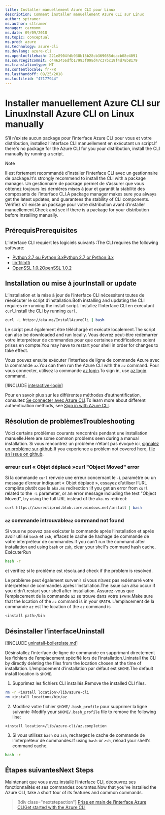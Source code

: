 ```yaml
---
title: Installer manuellement Azure CLI pour Linux
description: Comment installer manuellement Azure CLI sur Linux
author: sptramer
ms.author: sttramer
manager: carmonm
ms.date: 09/09/2018
ms.topic: conceptual
ms.prod: azure
ms.technology: azure-cli
ms.devlang: azure-cli
ms.openlocfilehash: 221e8904fdb938b15b28cb369085dcacb08e4091
ms.sourcegitcommit: c4462456dfb17993f098d47c37bc19f4d78b8179
ms.translationtype: HT
ms.contentlocale: fr-FR
ms.lasthandoff: 09/25/2018
ms.locfileid: "47177944"
---
```

# <a name="install-azure-cli-on-linux-manually"></a><span data-ttu-id="fe2e6-103">Installer manuellement Azure CLI sur Linux</span><span class="sxs-lookup"><span data-stu-id="fe2e6-103">Install Azure CLI on Linux manually</span></span>

<span data-ttu-id="fe2e6-104">S’il n’existe aucun package pour l’interface Azure CLI pour vous et votre distribution, installez l’interface CLI manuellement en exécutant un script.</span><span class="sxs-lookup"><span data-stu-id="fe2e6-104">If there's no package for the Azure CLI for you your distribution, install the CLI manually by running a script.</span></span>

> [!NOTE]
> <span data-ttu-id="fe2e6-105">Il est fortement recommandé d’installer l’interface CLI avec un gestionnaire de package.</span><span class="sxs-lookup"><span data-stu-id="fe2e6-105">It's strongly recommend to install the CLI with a package manager.</span></span> <span data-ttu-id="fe2e6-106">Un gestionnaire de package permet de s’assurer que vous obtenez toujours les dernières mises à jour et garantit la stabilité des composants de l’interface CLI.</span><span class="sxs-lookup"><span data-stu-id="fe2e6-106">A package manager makes sure you always get the latest updates, and guarantees the stability of CLI components.</span></span> <span data-ttu-id="fe2e6-107">Vérifiez s’il existe un package pour votre distribution avant d’installer manuellement.</span><span class="sxs-lookup"><span data-stu-id="fe2e6-107">Check and see if there is a package for your distribution before installing manually.</span></span>

## <a name="prerequisites"></a><span data-ttu-id="fe2e6-108">Prérequis</span><span class="sxs-lookup"><span data-stu-id="fe2e6-108">Prerequisites</span></span>

<span data-ttu-id="fe2e6-109">L’interface CLI requiert les logiciels suivants :</span><span class="sxs-lookup"><span data-stu-id="fe2e6-109">The CLI requires the following software:</span></span>

* [<span data-ttu-id="fe2e6-110">Python 2.7 ou Python 3.x</span><span class="sxs-lookup"><span data-stu-id="fe2e6-110">Python 2.7 or Python 3.x</span></span>](https://www.python.org/downloads/)
* [<span data-ttu-id="fe2e6-111">libffi</span><span class="sxs-lookup"><span data-stu-id="fe2e6-111">libffi</span></span>](https://sourceware.org/libffi/)
* [<span data-ttu-id="fe2e6-112">OpenSSL 1.0.2</span><span class="sxs-lookup"><span data-stu-id="fe2e6-112">OpenSSL 1.0.2</span></span>](https://www.openssl.org/source/)

## <a name="install-or-update"></a><span data-ttu-id="fe2e6-113">Installation ou mise à jour</span><span class="sxs-lookup"><span data-stu-id="fe2e6-113">Install or update</span></span>

<span data-ttu-id="fe2e6-114">L’installation et la mise à jour de l’interface CLI nécessitent toutes de réexécuter le script d’installation.</span><span class="sxs-lookup"><span data-stu-id="fe2e6-114">Both installing and updating the CLI requires re-running the install script.</span></span> <span data-ttu-id="fe2e6-115">Installez l’interface CLI en exécutant `curl`.</span><span class="sxs-lookup"><span data-stu-id="fe2e6-115">Install the CLI by running `curl`.</span></span>

```bash
curl -L https://aka.ms/InstallAzureCli | bash
```

<span data-ttu-id="fe2e6-116">Le script peut également être téléchargé et exécuté localement.</span><span class="sxs-lookup"><span data-stu-id="fe2e6-116">The script can also be downloaded and run locally.</span></span> <span data-ttu-id="fe2e6-117">Vous devrez peut-être redémarrer votre interpréteur de commandes pour que certaines modifications soient prises en compte.</span><span class="sxs-lookup"><span data-stu-id="fe2e6-117">You may have to restart your shell in order for changes to take effect.</span></span>

<span data-ttu-id="fe2e6-118">Vous pouvez ensuite exécuter l’interface de ligne de commande Azure avec la commande `az`.</span><span class="sxs-lookup"><span data-stu-id="fe2e6-118">You can then run the Azure CLI with the `az` command.</span></span> <span data-ttu-id="fe2e6-119">Pour vous connecter, utilisez la commande [az login](/cli/azure/reference-index#az-login).</span><span class="sxs-lookup"><span data-stu-id="fe2e6-119">To sign in, use [az login](/cli/azure/reference-index#az-login) command.</span></span>

[!INCLUDE [interactive-login](includes/interactive-login.md)]

<span data-ttu-id="fe2e6-120">Pour en savoir plus sur les différentes méthodes d’authentification, consultez [Se connecter avec Azure CLI](authenticate-azure-cli.md).</span><span class="sxs-lookup"><span data-stu-id="fe2e6-120">To learn more about different authentication methods, see [Sign in with Azure CLI](authenticate-azure-cli.md).</span></span>

## <a name="troubleshooting"></a><span data-ttu-id="fe2e6-121">Résolution de problèmes</span><span class="sxs-lookup"><span data-stu-id="fe2e6-121">Troubleshooting</span></span>

<span data-ttu-id="fe2e6-122">Voici certains problèmes courants rencontrés pendant une installation manuelle.</span><span class="sxs-lookup"><span data-stu-id="fe2e6-122">Here are some common problems seen during a manual installation.</span></span> <span data-ttu-id="fe2e6-123">Si vous rencontrez un problème n’étant pas évoqué ici, [signalez un problème sur github](https://github.com/Azure/azure-cli/issues).</span><span class="sxs-lookup"><span data-stu-id="fe2e6-123">If you experience a problem not covered here, [file an issue on github](https://github.com/Azure/azure-cli/issues).</span></span>

### <a name="curl-object-moved-error"></a><span data-ttu-id="fe2e6-124">erreur curl « Objet déplacé »</span><span class="sxs-lookup"><span data-stu-id="fe2e6-124">curl "Object Moved" error</span></span>

<span data-ttu-id="fe2e6-125">Si la commande `curl` renvoie une erreur concernant le `-L` paramètre ou un message d’erreur indiquant « Objet déplacé », essayez d’utiliser l’URL complète plutôt que la `aka.ms` redirection :</span><span class="sxs-lookup"><span data-stu-id="fe2e6-125">If you get an error from `curl` related to the `-L` parameter, or an error message including the text "Object Moved", try using the full URL instead of the `aka.ms` redirect:</span></span>

```bash
curl https://azurecliprod.blob.core.windows.net/install | bash
```

### <a name="az-command-not-found"></a><span data-ttu-id="fe2e6-126">`az` commande introuvable</span><span class="sxs-lookup"><span data-stu-id="fe2e6-126">`az` command not found</span></span>

<span data-ttu-id="fe2e6-127">Si vous ne pouvez pas exécuter la commande après l’installation et après avoir utilisé `bash` et `zsh`, effacez le cache de hachage de commande de votre interpréteur de commandes.</span><span class="sxs-lookup"><span data-stu-id="fe2e6-127">If you can't run the command after installation and using `bash` or `zsh`, clear your shell's command hash cache.</span></span> <span data-ttu-id="fe2e6-128">Exécuter</span><span class="sxs-lookup"><span data-stu-id="fe2e6-128">Run</span></span>

```bash
hash -r
```

<span data-ttu-id="fe2e6-129">et vérifiez si le problème est résolu.</span><span class="sxs-lookup"><span data-stu-id="fe2e6-129">and check if the problem is resolved.</span></span>

<span data-ttu-id="fe2e6-130">Le problème peut également survenir si vous n’avez pas redémarré votre interpréteur de commandes après l’installation.</span><span class="sxs-lookup"><span data-stu-id="fe2e6-130">The issue can also occur if you didn't restart your shell after installation.</span></span> <span data-ttu-id="fe2e6-131">Assurez-vous que l’emplacement de la commande `az` se trouve dans votre `$PATH`.</span><span class="sxs-lookup"><span data-stu-id="fe2e6-131">Make sure that the location of the `az` command is in your `$PATH`.</span></span> <span data-ttu-id="fe2e6-132">L’emplacement de la commande `az` est</span><span class="sxs-lookup"><span data-stu-id="fe2e6-132">The location of the `az` command is</span></span>

```bash
<install path>/bin
```

## <a name="uninstall"></a><span data-ttu-id="fe2e6-133">Désinstaller l’interface</span><span class="sxs-lookup"><span data-stu-id="fe2e6-133">Uninstall</span></span>

[!INCLUDE [uninstall-boilerplate.md](includes/uninstall-boilerplate.md)]

<span data-ttu-id="fe2e6-134">Désinstallez l’interface de ligne de commande en supprimant directement les fichiers de l’emplacement spécifié lors de l’installation.</span><span class="sxs-lookup"><span data-stu-id="fe2e6-134">Uninstall the CLI by directly deleting the files from the location chosen at the time of installation.</span></span> <span data-ttu-id="fe2e6-135">L’emplacement d’installation par défaut est `$HOME`.</span><span class="sxs-lookup"><span data-stu-id="fe2e6-135">The default install location is `$HOME`.</span></span>

1. <span data-ttu-id="fe2e6-136">Supprimez les fichiers CLI installés.</span><span class="sxs-lookup"><span data-stu-id="fe2e6-136">Remove the installed CLI files.</span></span>

  ```bash
  rm -r <install location>/lib/azure-cli
  rm <install location>/bin/az
  ```

2. <span data-ttu-id="fe2e6-137">Modifiez votre fichier `$HOME/.bash_profile` pour supprimer la ligne suivante :</span><span class="sxs-lookup"><span data-stu-id="fe2e6-137">Modify your `$HOME/.bash_profile` file to remove the following line:</span></span>

  ```text
  <install location>/lib/azure-cli/az.completion
  ```

3. <span data-ttu-id="fe2e6-138">Si vous utilisez `bash` ou `zsh`, rechargez le cache de commande de l’interpréteur de commandes.</span><span class="sxs-lookup"><span data-stu-id="fe2e6-138">If using `bash` or `zsh`, reload your shell's command cache.</span></span>

  ```bash
  hash -r
  ```

## <a name="next-steps"></a><span data-ttu-id="fe2e6-139">Étapes suivantes</span><span class="sxs-lookup"><span data-stu-id="fe2e6-139">Next Steps</span></span>

<span data-ttu-id="fe2e6-140">Maintenant que vous avez installé l’interface CLI, découvrez ses fonctionnalités et ses commandes courantes.</span><span class="sxs-lookup"><span data-stu-id="fe2e6-140">Now that you've installed the Azure CLI, take a short tour of its features and common commands.</span></span>

> [!div class="nextstepaction"]
> [<span data-ttu-id="fe2e6-141">Prise en main de l’interface Azure CLI</span><span class="sxs-lookup"><span data-stu-id="fe2e6-141">Get started with the Azure CLI</span></span>](get-started-with-azure-cli.md)
